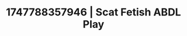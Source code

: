 ---
categories:
- Babysitter scenario
- Naughty expression
- Dirty whispers
- Erotic close-up
- Eclectic erotica
image: /assets/images/1747788357946.jpg
layout: post
seo:
  description: Featured content with artistic ABDL Play, Scat Fetish. HD images available.
  keywords: ABDL Play, Scat Fetish
  og_image: /assets/images/1747788357946.jpg
  schema_type: VisualArtwork
tags:
- ABDL Play
- Scat Fetish
- '#1747788357946'
title: 1747788357946 | Scat Fetish ABDL Play
---